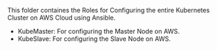 This folder containes the Roles for Configuring the entire Kubernetes Cluster on AWS Cloud using Ansible. 
- KubeMaster: For configuring the Master Node on AWS.
- KubeSlave: For configuring the Slave Node on AWS.
